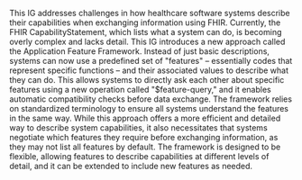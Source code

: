 This IG addresses challenges in how healthcare software systems describe their capabilities when exchanging information using FHIR. Currently, the FHIR CapabilityStatement, which lists what a system can do, is becoming overly complex and lacks detail. This IG introduces a new approach called the Application Feature Framework. Instead of just basic descriptions, systems can now use a predefined set of "features" – essentially codes that represent specific functions – and their associated values to describe what they can do. This allows systems to directly ask each other about specific features using a new operation called "$feature-query," and it enables automatic compatibility checks before data exchange. The framework relies on standardized terminology to ensure all systems understand the features in the same way. While this approach offers a more efficient and detailed way to describe system capabilities, it also necessitates that systems negotiate which features they require before exchanging information, as they may not list all features by default. The framework is designed to be flexible, allowing features to describe capabilities at different levels of detail, and it can be extended to include new features as needed. 
